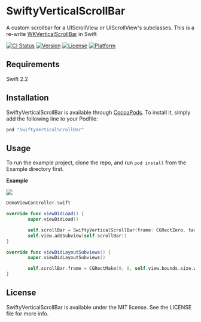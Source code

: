 # SwiftyVerticalScrollBar

A custom scrollbar for a UIScrollView or UIScrollView's subclasses. This is a re-write [WKVerticalScrollBar](https://github.com/litl/WKVerticalScrollBar) in Swift

[![CI Status](http://img.shields.io/travis/satoshin2071/SwiftyVerticalScrollBar.svg?style=flat)](https://travis-ci.org/satoshin2071/SwiftyVerticalScrollBar)
[![Version](https://img.shields.io/cocoapods/v/SwiftyVerticalScrollBar.svg?style=flat)](http://cocoapods.org/pods/SwiftyVerticalScrollBar)
[![License](https://img.shields.io/cocoapods/l/SwiftyVerticalScrollBar.svg?style=flat)](http://cocoapods.org/pods/SwiftyVerticalScrollBar)
[![Platform](https://img.shields.io/cocoapods/p/SwiftyVerticalScrollBar.svg?style=flat)](http://cocoapods.org/pods/SwiftyVerticalScrollBar)

## Requirements

Swift 2.2

## Installation

SwiftyVerticalScrollBar is available through [CocoaPods](http://cocoapods.org). To install
it, simply add the following line to your Podfile:

```ruby
pod "SwiftyVerticalScrollBar"
```

## Usage

To run the example project, clone the repo, and run `pod install` from the Example directory first.

**Example**

![](https://raw.githubusercontent.com/satoshin2071/SwiftyVerticalScrollBar/master/ss.gif)

```Swift
DemoViewController.swift

override func viewDidLoad() {
        super.viewDidLoad()

        self.scrollBar = SwiftyVerticalScrollBar(frame: CGRectZero, targetScrollView: self.tableView)
        self.view.addSubview(self.scrollBar!)
}

override func viewDidLayoutSubviews() {
        super.viewDidLayoutSubviews()

        self.scrollBar.frame = CGRectMake(0, 0, self.view.bounds.size.width, self.view.bounds.size.height)
}

```

## License

SwiftyVerticalScrollBar is available under the MIT license. See the LICENSE file for more info.
